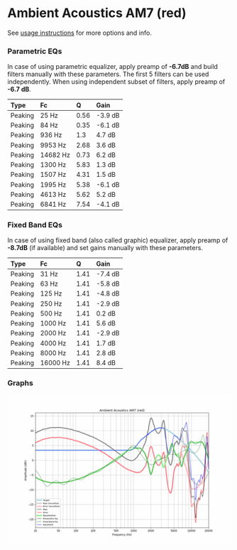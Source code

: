 # Ambient Acoustics AM7 (red)
See [usage instructions](https://github.com/jaakkopasanen/AutoEq#usage) for more options and info.

### Parametric EQs
In case of using parametric equalizer, apply preamp of **-6.7dB** and build filters manually
with these parameters. The first 5 filters can be used independently.
When using independent subset of filters, apply preamp of **-6.7 dB**.

| Type    | Fc       |    Q | Gain    |
|:--------|:---------|:-----|:--------|
| Peaking | 25 Hz    | 0.56 | -3.9 dB |
| Peaking | 84 Hz    | 0.35 | -6.1 dB |
| Peaking | 936 Hz   | 1.3  | 4.7 dB  |
| Peaking | 9953 Hz  | 2.68 | 3.6 dB  |
| Peaking | 14682 Hz | 0.73 | 6.2 dB  |
| Peaking | 1300 Hz  | 5.83 | 1.3 dB  |
| Peaking | 1507 Hz  | 4.31 | 1.5 dB  |
| Peaking | 1995 Hz  | 5.38 | -6.1 dB |
| Peaking | 4613 Hz  | 5.62 | 5.2 dB  |
| Peaking | 6841 Hz  | 7.54 | -4.1 dB |

### Fixed Band EQs
In case of using fixed band (also called graphic) equalizer, apply preamp of **-8.7dB**
(if available) and set gains manually with these parameters.

| Type    | Fc       |    Q | Gain    |
|:--------|:---------|:-----|:--------|
| Peaking | 31 Hz    | 1.41 | -7.4 dB |
| Peaking | 63 Hz    | 1.41 | -5.8 dB |
| Peaking | 125 Hz   | 1.41 | -4.8 dB |
| Peaking | 250 Hz   | 1.41 | -2.9 dB |
| Peaking | 500 Hz   | 1.41 | 0.2 dB  |
| Peaking | 1000 Hz  | 1.41 | 5.6 dB  |
| Peaking | 2000 Hz  | 1.41 | -2.9 dB |
| Peaking | 4000 Hz  | 1.41 | 1.7 dB  |
| Peaking | 8000 Hz  | 1.41 | 2.8 dB  |
| Peaking | 16000 Hz | 1.41 | 8.4 dB  |

### Graphs
![](./Ambient%20Acoustics%20AM7%20(red).png)